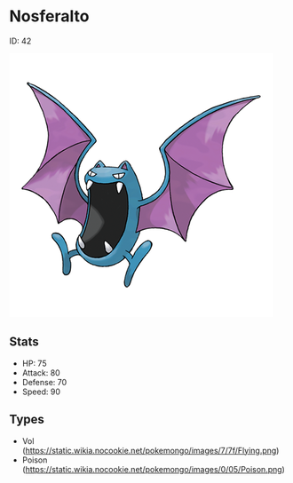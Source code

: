 # Nosferalto


ID: 42

![](https://raw.githubusercontent.com/PokeAPI/sprites/master/sprites/pokemon/other/official-artwork/42.png "Nosferalto")

## Stats


 - HP: 75
 - Attack: 80
 - Defense: 70
 - Speed: 90

## Types


 - Vol (https://static.wikia.nocookie.net/pokemongo/images/7/7f/Flying.png)
 - Poison (https://static.wikia.nocookie.net/pokemongo/images/0/05/Poison.png)
